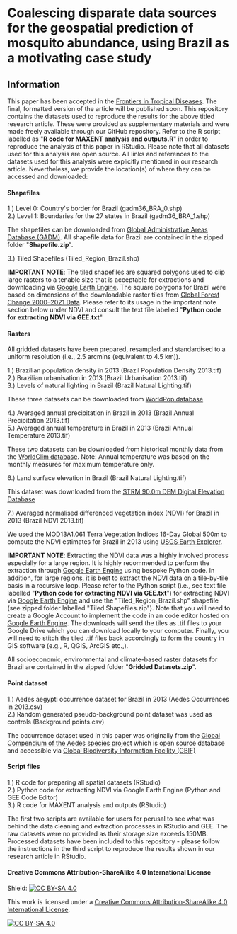 # Coalescing disparate data sources for the geospatial prediction of mosquito abundance, using Brazil as a motivating case study

## Information
This paper has been accepted in the [Frontiers in Tropical Diseases][accepted]. The final, formatted version of the article will be published soon. This repository contains the datasets used to reproduce the results for the above titled research article. These were provided as supplementary materials and were made freely available through our GitHub repository. Refer to the R script labelled as "**R code for MAXENT analysis and outputs.R**" in order to reproduce the analysis of this paper in RStudio. Please note that all datasets used for this analysis are open source. All links and references to the datasets used for this analysis were explicitly mentioned in our research article. Nevertheless, we provide the location(s) of where they can be accessed and downloaded:

[accepted]: https://www.frontiersin.org/articles/10.3389/fitd.2023.1039735/abstract

#### Shapefiles
1.) Level 0: Country's border for Brazil (gadm36_BRA_0.shp) <br/>
2.) Level 1: Boundaries for the 27 states in Brazil (gadm36_BRA_1.shp)

The shapefiles can be downloaded from [Global Administrative Areas Database (GADM)][gadm]. All shapefile data for Brazil are contained in the zipped folder "**Shapefile.zip**".

3.) Tiled Shapefiles (Tiled_Region_Brazil.shp)

**IMPORTANT NOTE**: The tiled shapefiles are squared polygons used to clip large rasters to a tenable size that is acceptable for extractions and downloading via [Google Earth Engine][gee]. The square polygons for Brazil were based on dimensions of the downloadable raster tiles from [Global Forest Change 2000–2021 Data][gfc]. Please refer to its usage in the important note section below under NDVI and consult the text file labelled "**Python code for extracting NDVI via GEE.txt**"

[gadm]: https://gadm.org/download_country.html
[gfc]: https://data.globalforestwatch.org/documents/a400422d410b4c158f499b5dbf7a7c66/explore

#### Rasters
All gridded datasets have been prepared, resampled and standardised to a uniform resolution (i.e., 2.5 arcmins (equivalent to 4.5 km)). 

1.) Brazilian population density in 2013 (Brazil Population Density 2013.tif) <br/>
2.) Brazilian urbanisation in 2013 (Brazil Urbanisation 2013.tif) <br/>
3.) Levels of natural lighting in Brazil (Brazil Natural Lighting.tif)

These three datasets can be downloaded from [WorldPop database][worldpop]

[worldpop]: https://www.worldpop.org

4.) Averaged annual precipitation in Brazil in 2013 (Brazil Annual Precipitation 2013.tif) <br/>
5.) Averaged annual temperature in Brazil in 2013 (Brazil Annual Temperature 2013.tif)

These two datasets can be downloaded from historical monthly data from the [WorldClim database][worldclim]. Note: Annual temperature was based on the monthly measures for maximum temperature only.

[worldclim]: https://www.worldclim.org/data/monthlywth.html

6.) Land surface elevation in Brazil (Brazil Natural Lighting.tif)

This dataset was downloaded from the [STRM 90.0m DEM Digital Elevation Database][strm]

[strm]: https://srtm.csi.cgiar.org

7.) Averaged normalised differenced vegetation index (NDVI) for Brazil in 2013 (Brazil NDVI 2013.tif)

We used the MOD13A1.061 Terra Vegetation Indices 16-Day Global 500m to compute the NDVI estimates for Brazil in 2013 using [USGS Earth Explorer][usgs]. 

**IMPORTANT NOTE**: Extracting the NDVI data was a highly involved process especially for a large region. It is highly recommended to perform the extraction through [Google Earth Engine][gee] using bespoke Python code. In addition, for large regions, it is best to extract the NDVI data on a tile-by-tile basis in a recursive loop. Please refer to the Python script (i.e., see text file labelled "**Python code for extracting NDVI via GEE.txt**") for extracting NDVI via [Google Earth Engine][gee] and use the "Tiled_Region_Brazil.shp" shapefile (see zipped folder labelled "Tiled Shapefiles.zip"). Note that you will need to create a Google Account to implement the code in an code editor hosted on [Google Earth Engine][gee]. The downloads will send the tiles as .tif files to your Google Drive which you can download locally to your computer. Finally, you will need to stitch the tiled .tif files back accordingly to form the country in GIS software (e.g., R, QGIS, ArcGIS etc.,).

All socioeconomic, environmental and climate-based raster datasets for Brazil are contained in the zipped folder "**Gridded Datasets.zip**".

[gee]: https://earthengine.google.com
[usgs]: https://earthexplorer.usgs.gov/

#### Point dataset
1.) Aedes aegypti occurrence dataset for Brazil in 2013 (Aedes Occurrences in 2013.csv) <br/>
2.) Random generated pseudo-background point dataset was used as controls (Background points.csv)

The occurrence dataset used in this paper was originally from the [Global Compendium of the Aedes species project][aedes] which is open source database and accessible via [Global Biodiversity Information Facility (GBIF)][gbif]

[gbif]: https://www.gbif.org/dataset/d4eb19bc-fdce-415f-9a61-49b036009840
[aedes]: https://www.nature.com/articles/sdata201535

#### Script files
1.) R code for preparing all spatial datasets (RStudio) <br/>
2.) Python code for extracting NDVI via Google Earth Engine (Python and GEE Code Editor) <br/>
3.) R code for MAXENT analysis and outputs (RStudio)

The first two scripts are available for users for perusal to see what was behind the data cleaning and extraction processes in RStudio and GEE. The raw datasets were no provided as their storage size exceeds 150MB. Processed datasets have been included to this repository - please follow the instructions in the third script to reproduce the results shown in our research article in RStudio.  

#### Creative Commons Attribution-ShareAlike 4.0 International License
Shield: [![CC BY-SA 4.0][cc-by-sa-shield]][cc-by-sa]

This work is licensed under a
[Creative Commons Attribution-ShareAlike 4.0 International License][cc-by-sa].

[![CC BY-SA 4.0][cc-by-sa-image]][cc-by-sa]

[cc-by-sa]: http://creativecommons.org/licenses/by-sa/4.0/
[cc-by-sa-image]: https://licensebuttons.net/l/by-sa/4.0/88x31.png
[cc-by-sa-shield]: https://img.shields.io/badge/License-CC%20BY--SA%204.0-lightgrey.svg
